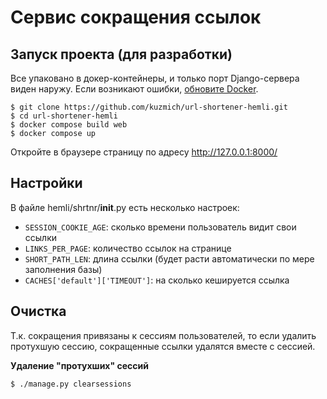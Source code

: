 # Сервис сокращения ссылок

## Запуск проекта (для разработки)
Все упаковано в докер-контейнеры, и только порт Django-сервера виден наружу.
Если возникают ошибки, [обновите Docker](https://docs.docker.com/engine/install/).

```
$ git clone https://github.com/kuzmich/url-shortener-hemli.git
$ cd url-shortener-hemli
$ docker compose build web
$ docker compose up
```

Откройте в браузере страницу по адресу http://127.0.0.1:8000/

## Настройки
В файле hemli/shrtnr/__init__.py есть несколько настроек:

- `SESSION_COOKIE_AGE`: сколько времени пользователь видит свои ссылки
- `LINKS_PER_PAGE`: количество ссылок на странице
- `SHORT_PATH_LEN`: длина ссылки (будет расти автоматически по мере заполнения базы)
- `CACHES['default']['TIMEOUT']`: на сколько кешируется ссылка

## Очистка
Т.к. сокращения привязаны к сессиям пользователей, то если удалить протухшую сессию,
сокращенные ссылки удалятся вместе с сессией.

**Удаление "протухших" сессий**
```
$ ./manage.py clearsessions
```
